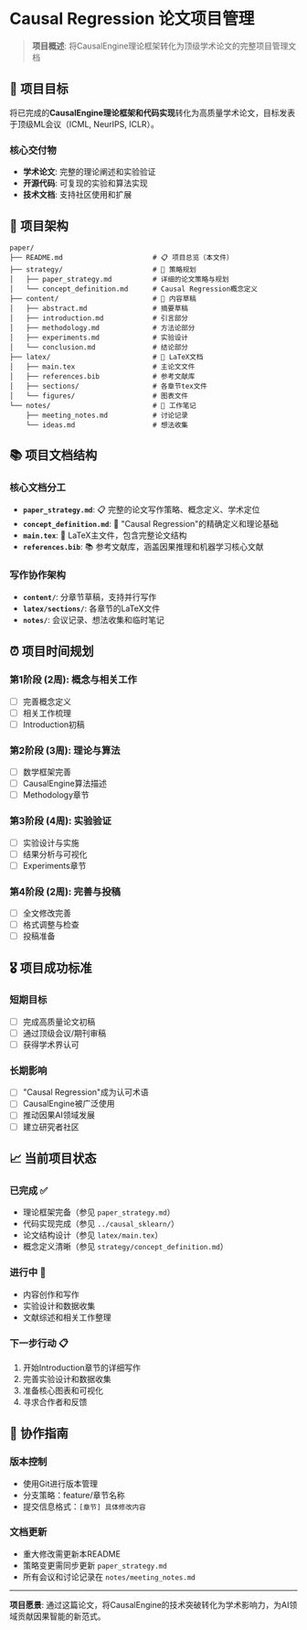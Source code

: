 # Causal Regression 论文项目管理

> **项目概述**: 将CausalEngine理论框架转化为顶级学术论文的完整项目管理文档

## 🎯 项目目标

将已完成的**CausalEngine理论框架和代码实现**转化为高质量学术论文，目标发表于顶级ML会议（ICML, NeurIPS, ICLR）。

### 核心交付物
- **学术论文**: 完整的理论阐述和实验验证
- **开源代码**: 可复现的实验和算法实现
- **技术文档**: 支持社区使用和扩展

## 📁 项目架构

```
paper/
├── README.md                      # 📋 项目总览（本文件）
├── strategy/                      # 🎯 策略规划
│   ├── paper_strategy.md          # 详细的论文策略与规划
│   └── concept_definition.md      # Causal Regression概念定义
├── content/                       # 📝 内容草稿
│   ├── abstract.md                # 摘要草稿
│   ├── introduction.md            # 引言部分
│   ├── methodology.md             # 方法论部分
│   ├── experiments.md             # 实验设计
│   └── conclusion.md              # 结论部分
├── latex/                         # 📄 LaTeX文档
│   ├── main.tex                   # 主论文文件
│   ├── references.bib             # 参考文献库
│   ├── sections/                  # 各章节tex文件
│   └── figures/                   # 图表文件
└── notes/                         # 📝 工作笔记
    ├── meeting_notes.md           # 讨论记录
    └── ideas.md                   # 想法收集
```

## 📚 项目文档结构

### 核心文档分工
- **`paper_strategy.md`**: 📋 完整的论文写作策略、概念定义、学术定位
- **`concept_definition.md`**: 🎯 "Causal Regression"的精确定义和理论基础
- **`main.tex`**: 📄 LaTeX主文件，包含完整论文结构
- **`references.bib`**: 📚 参考文献库，涵盖因果推理和机器学习核心文献

### 写作协作架构
- **`content/`**: 分章节草稿，支持并行写作
- **`latex/sections/`**: 各章节的LaTeX文件
- **`notes/`**: 会议记录、想法收集和临时笔记

## ⏰ 项目时间规划

### 第1阶段 (2周): 概念与相关工作
- [ ] 完善概念定义
- [ ] 相关工作梳理
- [ ] Introduction初稿

### 第2阶段 (3周): 理论与算法
- [ ] 数学框架完善
- [ ] CausalEngine算法描述
- [ ] Methodology章节

### 第3阶段 (4周): 实验验证
- [ ] 实验设计与实施
- [ ] 结果分析与可视化
- [ ] Experiments章节

### 第4阶段 (2周): 完善与投稿
- [ ] 全文修改完善
- [ ] 格式调整与检查
- [ ] 投稿准备

## 🎖️ 项目成功标准

### 短期目标
- [ ] 完成高质量论文初稿
- [ ] 通过顶级会议/期刊审稿
- [ ] 获得学术界认可

### 长期影响
- [ ] "Causal Regression"成为认可术语
- [ ] CausalEngine被广泛使用
- [ ] 推动因果AI领域发展
- [ ] 建立研究者社区

## 📈 当前项目状态

### 已完成 ✅
- 理论框架完备（参见 `paper_strategy.md`）
- 代码实现完成（参见 `../causal_sklearn/`）
- 论文结构设计（参见 `latex/main.tex`）
- 概念定义清晰（参见 `strategy/concept_definition.md`）

### 进行中 🔄
- 内容创作和写作
- 实验设计和数据收集
- 文献综述和相关工作整理

### 下一步行动 📋
1. 开始Introduction章节的详细写作
2. 完善实验设计和数据收集
3. 准备核心图表和可视化
4. 寻求合作者和反馈

## 🤝 协作指南

### 版本控制
- 使用Git进行版本管理
- 分支策略：feature/章节名称
- 提交信息格式：`[章节] 具体修改内容`

### 文档更新
- 重大修改需更新本README
- 策略变更需同步更新 `paper_strategy.md`
- 所有会议和讨论记录在 `notes/meeting_notes.md`

---

**项目愿景**: 通过这篇论文，将CausalEngine的技术突破转化为学术影响力，为AI领域贡献因果智能的新范式。